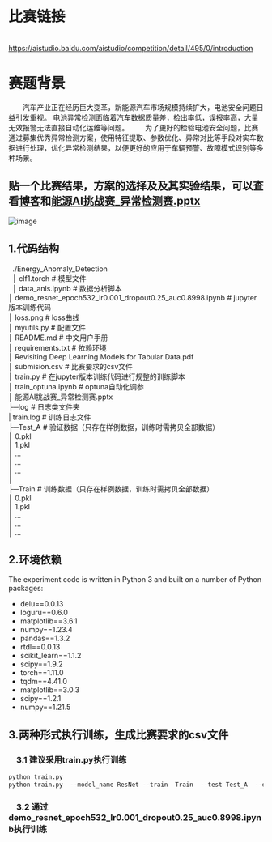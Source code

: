 # 比赛链接
  https://aistudio.baidu.com/aistudio/competition/detail/495/0/introduction

# 赛题背景
  汽车产业正在经历巨大变革，新能源汽车市场规模持续扩大，电池安全问题日益引发重视。 电池异常检测面临着汽车数据质量差，检出率低，误报率高，大量无效报警无法直接自动化运维等问题。
  为了更好的检验电池安全问题，比赛通过募集优秀异常检测方案，使用特征提取、参数优化、异常对比等手段对实车数据进行处理，优化异常检测结果，以便更好的应用于车辆预警、故障模式识别等多种场景。
## 贴一个比赛结果，方案的选择及及其实验结果，可以查看[博客](https://blog.csdn.net/weixin_43509698/article/details/127417008)和[能源AI挑战赛_异常检测赛.pptx](https://github.com/Shybert-AI/Energy_Anomaly_Detection_TOP3/files/9889316/AI._.pptx)

![image](https://user-images.githubusercontent.com/82042336/198649860-826d7b38-0e00-4cfe-ad8f-ef6177f43c7c.png)

## 1.代码结构  
&nbsp;&nbsp;./Energy_Anomaly_Detection  
&nbsp;&nbsp;│  clf1.torch                                                            # 模型文件  
&nbsp;&nbsp;│  data_anls.ipynb                                                       # 数据分析脚本  
│  demo_resnet_epoch532_lr0.001_dropout0.25_auc0.8998.ipynb              # jupyter版本训练代码  
│  loss.png                                                              # loss曲线  
│  myutils.py                                                            # 配置文件  
│  README.md                                                             # 中文用户手册  
│  requirements.txt                                                      # 依赖环境  
│  Revisiting Deep Learning Models for Tabular Data.pdf   
│  submision.csv                                                         # 比赛要求的csv文件  
│  train.py                                                              # 在jupyter版本训练代码进行规整的训练脚本  
│  train_optuna.ipynb                                                    # optuna自动化调参  
│  能源AI挑战赛_异常检测赛.pptx                                      
├─log                                                                    # 日志类文件夹  
|      train.log                                                         # 训练日志文件                                                        
├─Test_A                                                                 # 验证数据（只存在样例数据，训练时需拷贝全部数据）  
│      0.pkl                                                             
│      1.pkl                                                                                                                        
│      ...                                                               
│      ...                                                               
│      ...                                                               
│                                                                        
├─Train                                                                  # 训练数据（只存在样例数据，训练时需拷贝全部数据）  
│      0.pkl                                                             
│      1.pkl                                                                                                                        
│      ...                                                               
│      ...                                                               
│      ...                                                               
## 2.环境依赖
The experiment code is written in Python 3 and built on a number of Python packages:    
- delu==0.0.13  
- loguru==0.6.0  
- matplotlib==3.6.1  
- numpy==1.23.4  
- pandas==1.3.2  
- rtdl==0.0.13  
- scikit_learn==1.1.2  
- scipy==1.9.2  
- torch==1.11.0  
- tqdm==4.41.0  
- matplotlib==3.0.3  
- scipy==1.2.1  
- numpy==1.21.5  

## 3.两种形式执行训练，生成比赛要求的csv文件  
### &nbsp;&nbsp;&nbsp;&nbsp;3.1 建议采用train.py执行训练  
```python  
python train.py
python train.py  --model_name ResNet --train  Train  --test Test_A  --epoch 532  --batch_size 256 
```
### &nbsp;&nbsp;&nbsp;&nbsp;3.2 通过demo_resnet_epoch532_lr0.001_dropout0.25_auc0.8998.ipynb执行训练  



